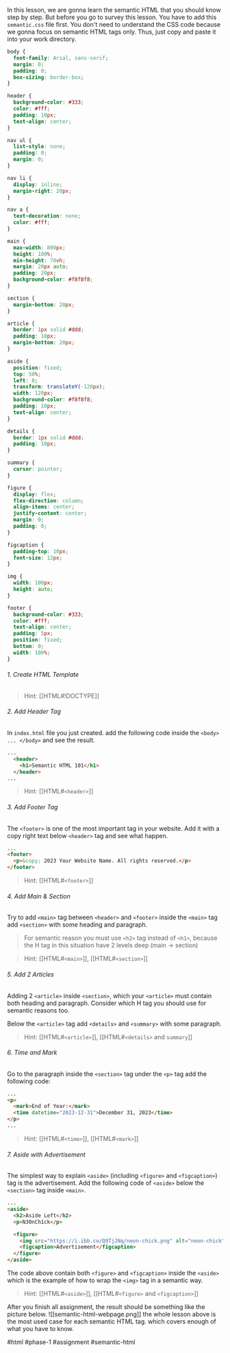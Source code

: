 In this lesson, we are gonna learn the semantic HTML that you should know step by step. But before you go to survey this lesson. You have to add this `semantic.css` file first. You don't need to understand the CSS code because we gonna focus on semantic HTML tags only. Thus, just copy and paste it into your work directory.

```css
body {
  font-family: Arial, sans-serif;
  margin: 0;
  padding: 0;
  box-sizing: border-box;
}

header {
  background-color: #333;
  color: #fff;
  padding: 10px;
  text-align: center;
}

nav ul {
  list-style: none;
  padding: 0;
  margin: 0;
}

nav li {
  display: inline;
  margin-right: 20px;
}

nav a {
  text-decoration: none;
  color: #fff;
}

main {
  max-width: 800px;
  height: 100%;
  min-height: 70vh;
  margin: 20px auto;
  padding: 20px;
  background-color: #f8f8f8;
}

section {
  margin-bottom: 20px;
}

article {
  border: 1px solid #ddd;
  padding: 10px;
  margin-bottom: 20px;
}

aside {
  position: fixed;
  top: 50%;
  left: 0;
  transform: translateY(-120px);
  width: 120px;
  background-color: #f8f8f8;
  padding: 10px;
  text-align: center;
}

details {
  border: 1px solid #ddd;
  padding: 10px;
}

summary {
  cursor: pointer;
}

figure {
  display: flex;
  flex-direction: column;
  align-items: center;
  justify-content: center;
  margin: 0;
  padding: 0;
}

figcaption {
  padding-top: 10px;
  font-size: 12px;
}

img {
  width: 100px;
  height: auto;
}

footer {
  background-color: #333;
  color: #fff;
  text-align: center;
  padding: 5px;
  position: fixed;
  bottom: 0;
  width: 100%;
}
```

###### 1. Create HTML Template
>Hint: [[HTML#!DOCTYPE]]

###### 2. Add Header Tag
In `index.html` file you just created. add the following code inside the `<body> ... </body>` and see the result.
```html
...
  <header>
    <h1>Semantic HTML 101</h1>
  </header>
...
```

>Hint: [[HTML#`<header>`]]
###### 3. Add Footer Tag
The `<footer>` is one of the most important tag in your website. Add it with a copy right text below `<header>` tag and see what happen.
```html
...
<footer>
  <p>&copy; 2023 Your Website Name. All rights reserved.</p>
</footer>
```

>Hint: [[HTML#`<footer>`]]

###### 4. Add Main & Section
Try to add `<main>` tag between `<header>` and `<footer>` inside the `<main>` tag add `<section>` with some heading and paragraph.

>For semantic reason you must use `<h2>` tag instead of `<h1>`, because the H tag in this situation have 2 levels deep (main -> section)

>Hint: [[HTML#`<main>`]], [[HTML#`<section>`]]

###### 5. Add 2 Articles
Adding 2  `<article>` inside `<section>`, which your `<article>` must contain both heading and paragraph. Consider which H tag you should use for semantic reasons too.

Below the `<article>` tag add `<details>` and `<summary>` with some paragraph.

>Hint: [[HTML#`<article>`]], [[HTML#`<details>` and `summary`]]

###### 6. Time and Mark
Go to the paragraph inside the `<section>` tag under the `<p>` tag add the following code:
```html
...
<p>
  <mark>End of Year:</mark>
  <time datetime="2023-12-31">December 31, 2023</time>
</p>
...
```

>Hint: [[HTML#`<time>`]], [[HTML#`<mark>`]]

###### 7. Aside with Advertisement
The simplest way to explain `<aside>` (including `<figure>` and `<figcaption>`) tag is the advertisement. Add the following code of `<aside>` below the `<section>` tag inside `<main>`.
```html
...
<aside>
  <h2>Aside Left</h2>
  <p>N30nCh1ck</p>

  <figure>
    <img src="https://i.ibb.co/Q9TjJNq/neon-chick.png" alt="neon-chick" />
    <figcaption>Advertisement</figcaption>
  </figure>
</aside>
```

The code above contain both `<figure>` and `<figcaption>` inside the `<aside>` which is the example of how to wrap the `<img>` tag in a semantic way.

>Hint: [[HTML#`<aside>`]], [[HTML#`<figure>` and `<figcaption>`]]

After you finish all assignment, the result should be something like the picture below.
![[semantic-html-webpage.png]]
the whole lesson above is the most used case for each semantic HTML tag. which covers enough of what you have to know.


#html #phase-1 #assignment #semantic-html 